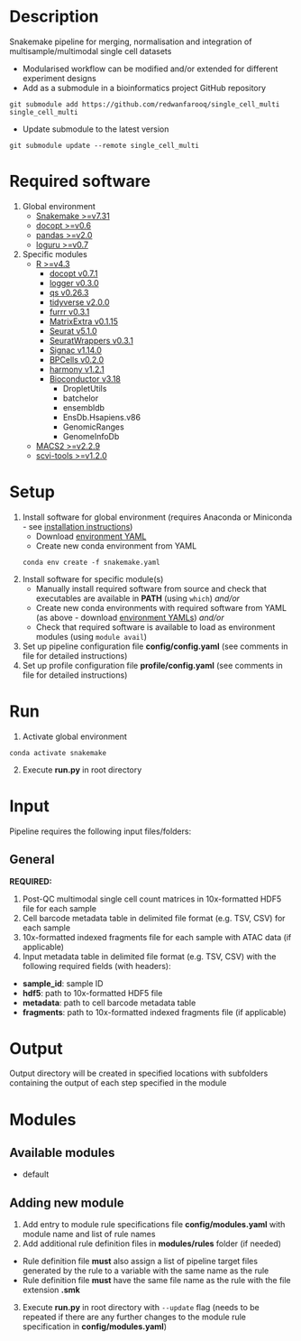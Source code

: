 # Description
Snakemake pipeline for merging, normalisation and integration of multisample/multimodal single cell datasets
- Modularised workflow can be modified and/or extended for different experiment designs
- Add as a submodule in a bioinformatics project GitHub repository
```
git submodule add https://github.com/redwanfarooq/single_cell_multi single_cell_multi
```
- Update submodule to the latest version
```
git submodule update --remote single_cell_multi
```

# Required software
1. Global environment
    - [Snakemake >=v7.31](https://snakemake.readthedocs.io/en/stable/getting_started/installation.html)
    - [docopt >=v0.6](https://github.com/docopt/docopt)
    - [pandas >=v2.0](https://pandas.pydata.org/docs/getting_started/install.html)
    - [loguru >=v0.7](https://github.com/Delgan/loguru)
2. Specific modules
    - [R >=v4.3](https://cran.r-project.org)
        * [docopt v0.7.1](https://CRAN.R-project.org/package=docopt)
        * [logger v0.3.0](https://CRAN.R-project.org/package=logger)
        * [qs v0.26.3](https://CRAN.R-project.org/package=qs)
        * [tidyverse v2.0.0](https://CRAN.R-project.org/package=tidyverse)
        * [furrr v0.3.1](https://CRAN.R-project.org/package=furrr)
        * [MatrixExtra v0.1.15](https://CRAN.R-project.org/package=MatrixExtra)
        * [Seurat v5.1.0](https://CRAN.R-project.org/package=Seurat)
        * [SeuratWrappers v0.3.1](https://github.com/satijalab/seurat-wrappers)
        * [Signac v1.14.0](https://CRAN.R-project.org/package=Signac)
        * [BPCells v0.2.0](https://github.com/bnprks/BPCells)
        * [harmony v1.2.1](https://CRAN.R-project.org/package=harmony)
        * [Bioconductor v3.18](https://www.bioconductor.org/install/)
            + DropletUtils
            + batchelor
            + ensembldb
            + EnsDb.Hsapiens.v86
            + GenomicRanges
            + GenomeInfoDb
    - [MACS2 >=v2.2.9](https://github.com/macs3-project/MACS/wiki/Install-macs2)
    - [scvi-tools >=v1.2.0](https://scvi-tools.org/en/stable/install.html)

# Setup
1. Install software for global environment (requires Anaconda or Miniconda - see [installation instructions](https://conda.io/projects/conda/en/stable/user-guide/install/index.html))
    - Download [environment YAML](/resources/envs/snakemake.yaml)
    - Create new conda environment from YAML
    ```
    conda env create -f snakemake.yaml
    ```
2. Install software for specific module(s)
    - Manually install required software from source and check that executables are available in **PATH** (using `which`) *and/or*
    - Create new conda environments with required software from YAML (as above - download [environment YAMLs](/resources/envs)) *and/or*
    - Check that required software is available to load as environment modules (using `module avail`)
3. Set up pipeline configuration file **config/config.yaml** (see comments in file for detailed instructions)
4. Set up profile configuration file **profile/config.yaml** (see comments in file for detailed instructions)

# Run
1. Activate global environment
```
conda activate snakemake
```
2. Execute **run.py** in root directory

# Input
Pipeline requires the following input files/folders:

## General

**REQUIRED:**

1. Post-QC multimodal single cell count matrices in 10x-formatted HDF5 file for each sample
2. Cell barcode metadata table in delimited file format (e.g. TSV, CSV) for each sample
3. 10x-formatted indexed fragments file for each sample with ATAC data (if applicable)
4. Input metadata table in delimited file format (e.g. TSV, CSV) with the following required fields (with headers):
- **sample_id**: sample ID
- **hdf5**: path to 10x-formatted HDF5 file
- **metadata**: path to cell barcode metadata table
- **fragments**: path to 10x-formatted indexed fragments file (if applicable)

# Output
Output directory will be created in specified locations with subfolders containing the output of each step specified in the module

# Modules

## Available modules
- default

## Adding new module
1. Add entry to module rule specifications file **config/modules.yaml** with module name and list of rule names
2. Add additional rule definition files in **modules/rules** folder (if needed)
- Rule definition file **must** also assign a list of pipeline target files generated by the rule to a variable with the same name as the rule
- Rule definition file **must** have the same file name as the rule with the file extension **.smk**
3. Execute **run.py** in root directory with `--update` flag (needs to be repeated if there are any further changes to the module rule specification in **config/modules.yaml**)